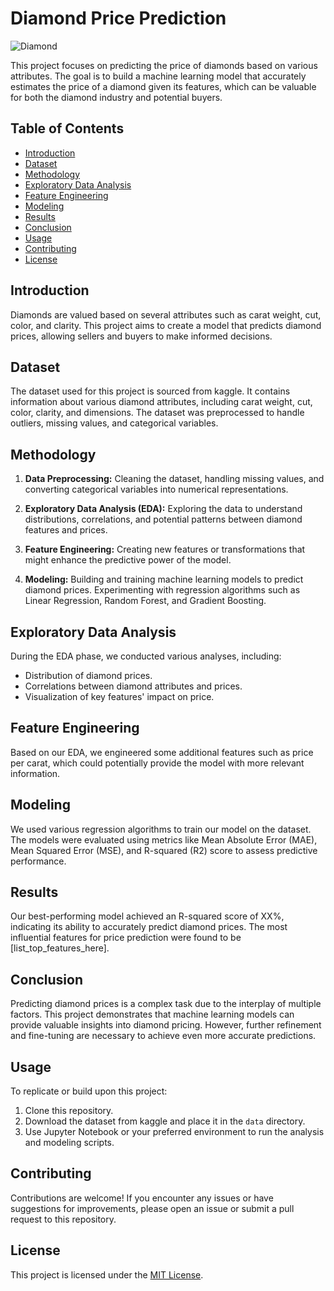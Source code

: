 # Diamond Price Prediction

![Diamond](https://us.123rf.com/450wm/naphotos/naphotos1201/naphotos120100082/11825706-blue-diamond.jpg)

This project focuses on predicting the price of diamonds based on various attributes. The goal is to build a machine learning model that accurately estimates the price of a diamond given its features, which can be valuable for both the diamond industry and potential buyers.

## Table of Contents

- [Introduction](#introduction)
- [Dataset](#dataset)
- [Methodology](#methodology)
- [Exploratory Data Analysis](#exploratory-data-analysis)
- [Feature Engineering](#feature-engineering)
- [Modeling](#modeling)
- [Results](#results)
- [Conclusion](#conclusion)
- [Usage](#usage)
- [Contributing](#contributing)
- [License](#license)

## Introduction

Diamonds are valued based on several attributes such as carat weight, cut, color, and clarity. This project aims to create a model that predicts diamond prices, allowing sellers and buyers to make informed decisions.

## Dataset

The dataset used for this project is sourced from kaggle. It contains information about various diamond attributes, including carat weight, cut, color, clarity, and dimensions. The dataset was preprocessed to handle outliers, missing values, and categorical variables.

## Methodology

1. **Data Preprocessing:** Cleaning the dataset, handling missing values, and converting categorical variables into numerical representations.

2. **Exploratory Data Analysis (EDA):** Exploring the data to understand distributions, correlations, and potential patterns between diamond features and prices.

3. **Feature Engineering:** Creating new features or transformations that might enhance the predictive power of the model.

4. **Modeling:** Building and training machine learning models to predict diamond prices. Experimenting with regression algorithms such as Linear Regression, Random Forest, and Gradient Boosting.

## Exploratory Data Analysis

During the EDA phase, we conducted various analyses, including:

- Distribution of diamond prices.
- Correlations between diamond attributes and prices.
- Visualization of key features' impact on price.

## Feature Engineering

Based on our EDA, we engineered some additional features such as price per carat, which could potentially provide the model with more relevant information.

## Modeling

We used various regression algorithms to train our model on the dataset. The models were evaluated using metrics like Mean Absolute Error (MAE), Mean Squared Error (MSE), and R-squared (R2) score to assess predictive performance.

## Results

Our best-performing model achieved an R-squared score of XX%, indicating its ability to accurately predict diamond prices. The most influential features for price prediction were found to be [list_top_features_here].

## Conclusion

Predicting diamond prices is a complex task due to the interplay of multiple factors. This project demonstrates that machine learning models can provide valuable insights into diamond pricing. However, further refinement and fine-tuning are necessary to achieve even more accurate predictions.

## Usage

To replicate or build upon this project:

1. Clone this repository.
2. Download the dataset from kaggle and place it in the `data` directory.
3. Use Jupyter Notebook or your preferred environment to run the analysis and modeling scripts.

## Contributing

Contributions are welcome! If you encounter any issues or have suggestions for improvements, please open an issue or submit a pull request to this repository.

## License

This project is licensed under the [MIT License](LICENSE).
